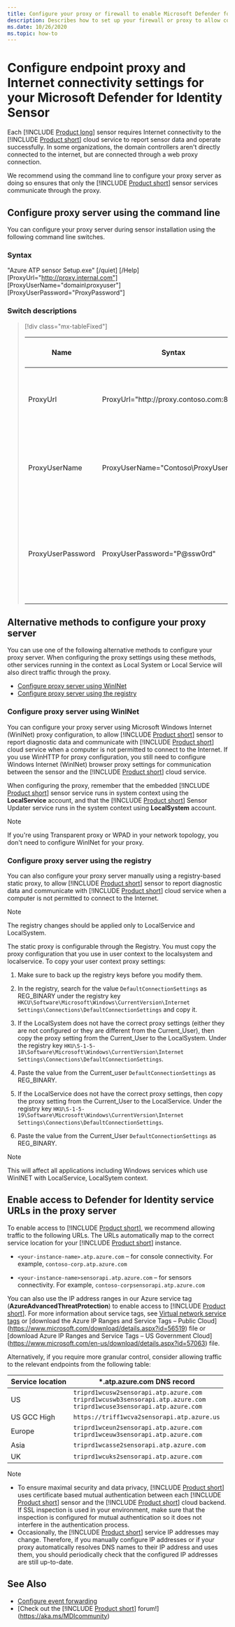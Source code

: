 ```yaml
---
title: Configure your proxy or firewall to enable Microsoft Defender for Identity communication with the sensor
description: Describes how to set up your firewall or proxy to allow communication between the Microsoft Defender for Identity cloud service and Microsoft Defender for Identity sensors
ms.date: 10/26/2020
ms.topic: how-to
---
```


# Configure endpoint proxy and Internet connectivity settings for your Microsoft Defender for Identity Sensor

Each [!INCLUDE [Product long](includes/product-long.md)] sensor requires Internet connectivity to the [!INCLUDE [Product short](includes/product-short.md)] cloud service to report sensor data and operate successfully. In some organizations, the domain controllers aren't directly connected to the internet, but are connected through a web proxy connection.

We recommend using the command line to configure your proxy server as doing so ensures that only the [!INCLUDE [Product short](includes/product-short.md)] sensor services communicate through the proxy.

## Configure proxy server using the command line

You can configure your proxy server during sensor installation using the following command line switches.

### Syntax

"Azure ATP sensor Setup.exe" [/quiet] [/Help] [ProxyUrl="http://proxy.internal.com"] [ProxyUserName="domain\proxyuser"] [ProxyUserPassword="ProxyPassword"]

### Switch descriptions

> [!div class="mx-tableFixed"]
>
> |Name|Syntax|Mandatory for silent installation?|Description|
> |-------------|----------|---------|---------|
> |ProxyUrl|ProxyUrl="http\://proxy.contoso.com:8080"|No|Specifies the ProxyUrl and port number for the [!INCLUDE [Product short](includes/product-short.md)] sensor.|
> |ProxyUserName|ProxyUserName="Contoso\ProxyUser"|No|If your proxy service requires authentication, supply a user name in the DOMAIN\user format.|
> |ProxyUserPassword|ProxyUserPassword="P@ssw0rd"|No|Specifies the password for proxy user name. *Credentials are encrypted and stored locally by the [!INCLUDE [Product short](includes/product-short.md)] sensor.|

## Alternative methods to configure your proxy server

You can use one of the following alternative methods to configure your proxy server. When configuring the proxy settings using these methods, other services running in the context as Local System or Local Service will also direct traffic through the proxy.

- [Configure proxy server using WinINet](#configure-proxy-server-using-wininet)
- [Configure proxy server using the registry](#configure-proxy-server-using-the-registry)

### Configure proxy server using WinINet

You can configure your proxy server using Microsoft Windows Internet (WinINet) proxy configuration, to allow [!INCLUDE [Product short](includes/product-short.md)] sensor to report diagnostic data and communicate with [!INCLUDE [Product short](includes/product-short.md)] cloud service when a computer is not permitted to connect to the Internet. If you use WinHTTP for proxy configuration, you still need to configure Windows Internet (WinINet) browser proxy settings for communication between the sensor and the [!INCLUDE [Product short](includes/product-short.md)] cloud service.

When configuring the proxy, remember that the embedded [!INCLUDE [Product short](includes/product-short.md)] sensor service runs in system context using the **LocalService** account, and that the [!INCLUDE [Product short](includes/product-short.md)] Sensor Updater service runs in the system context using **LocalSystem** account.

> [!NOTE]
> If you're using Transparent proxy or WPAD in your network topology, you don't need to configure WinINet for your proxy.

### Configure proxy server using the registry

You can also configure your proxy server manually using a registry-based static proxy, to allow [!INCLUDE [Product short](includes/product-short.md)] sensor to report diagnostic data and communicate with [!INCLUDE [Product short](includes/product-short.md)] cloud service when a computer is not permitted to connect to the Internet.

> [!NOTE]
> The registry changes should be applied only to LocalService and LocalSystem.

The static proxy is configurable through the Registry. You must copy the proxy configuration that you use in user context to the localsystem and localservice. To copy your user context proxy settings:

1. Make sure to back up the registry keys before you modify them.

1. In the registry, search for the value `DefaultConnectionSettings` as REG_BINARY under the registry key `HKCU\Software\Microsoft\Windows\CurrentVersion\Internet Settings\Connections\DefaultConnectionSettings` and copy it.

1. If the LocalSystem does not have the correct proxy settings (either they are not configured or they are different from the Current_User), then copy the proxy setting from the Current_User to the LocalSystem. Under the registry key `HKU\S-1-5-18\Software\Microsoft\Windows\CurrentVersion\Internet Settings\Connections\DefaultConnectionSettings`.

1. Paste the value from the Current_user `DefaultConnectionSettings` as REG_BINARY.

1. If the LocalService does not have the correct proxy settings, then copy the proxy setting from the Current_User to the LocalService. Under the registry key `HKU\S-1-5-19\Software\Microsoft\Windows\CurrentVersion\Internet Settings\Connections\DefaultConnectionSettings`.

1. Paste the value from the Current_User `DefaultConnectionSettings` as REG_BINARY.

> [!NOTE]
> This will affect all applications including Windows services which use WinINET with LocalService, LocalSytem context.

<a name="enable-access-to-azure-atp-service-urls-in-the-proxy-server"></a>

## Enable access to Defender for Identity service URLs in the proxy server

To enable access to [!INCLUDE [Product short](includes/product-short.md)], we recommend allowing traffic to the following URLs. The URLs automatically map to the correct service location for your [!INCLUDE [Product short](includes/product-short.md)] instance.

- `<your-instance-name>.atp.azure.com` – for console connectivity. For example, `contoso-corp.atp.azure.com`

- `<your-instance-name>sensorapi.atp.azure.com` – for sensors connectivity. For example, `contoso-corpsensorapi.atp.azure.com`

You can also use the IP address ranges in our Azure service tag (**AzureAdvancedThreatProtection**) to enable access to [!INCLUDE [Product short](includes/product-short.md)]. For more information about service tags, see [Virtual network service tags](/azure/virtual-network/service-tags-overview) or [download the Azure IP Ranges and Service Tags – Public Cloud] (https://www.microsoft.com/download/details.aspx?id=56519) file or [download Azure IP Ranges and Service Tags – US Government Cloud] (https://www.microsoft.com/en-us/download/details.aspx?id=57063) file.  

Alternatively, if you require more granular control, consider allowing traffic to the relevant endpoints from the following table:

|Service location|*.atp.azure.com DNS record|
|----|----|
|US |`triprd1wcusw2sensorapi.atp.azure.com`<br>`triprd1wcuswb3sensorapi.atp.azure.com`<br>`triprd1wcuse3sensorapi.atp.azure.com`|
|US GCC High|`https://triff1wcva2sensorapi.atp.azure.us`|
|Europe|`triprd1wceun2sensorapi.atp.azure.com`<br>`triprd1wceuw3sensorapi.atp.azure.com`|
|Asia|`triprd1wcasse2sensorapi.atp.azure.com`|
|UK|`triprd1wcuks2sensorapi.atp.azure.com`|

> [!NOTE]
>
> - To ensure maximal security and data privacy, [!INCLUDE [Product short](includes/product-short.md)] uses certificate based mutual authentication between each [!INCLUDE [Product short](includes/product-short.md)] sensor and the [!INCLUDE [Product short](includes/product-short.md)] cloud backend. If SSL inspection is used in your environment, make sure that the inspection is configured for mutual authentication so it does not interfere in the authentication process.
> - Occasionally, the [!INCLUDE [Product short](includes/product-short.md)] service IP addresses may change. Therefore, if you manually configure IP addresses or if your proxy automatically resolves DNS names to their IP address and uses them, you should periodically check that the configured IP addresses are still up-to-date.

## See Also

- [Configure event forwarding](configure-event-forwarding.md)
- [Check out the [!INCLUDE [Product short](includes/product-short.md)] forum!](<https://aka.ms/MDIcommunity>)
